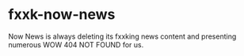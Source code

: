 # fxxk-now-news
Now News is always deleting its fxxking news content and presenting numerous WOW 404 NOT FOUND for us.
